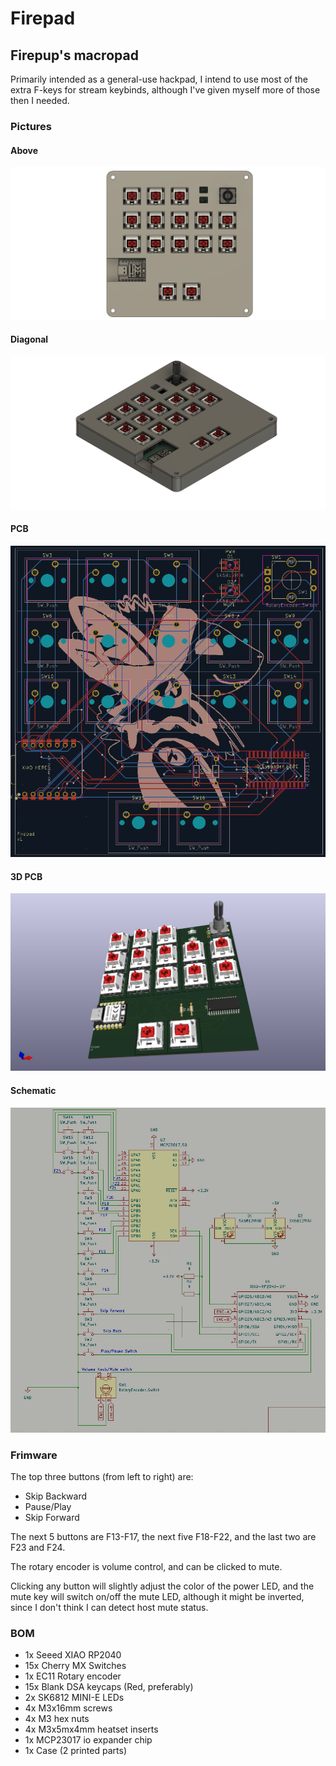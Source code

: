 # Firepad
## Firepup's macropad

Primarily intended as a general-use hackpad, I intend to use most of the extra F-keys for stream keybinds, although I've given myself more of those then I needed.

### Pictures

#### Above
![Above View](firepad-assets/firepad-above.png)
#### Diagonal
![Diagonal View](firepad-assets/firepad-diagonal.png)
#### PCB
![PCB View](firepad-assets/firepad-pcb.png)
#### 3D PCB
![3D PCB View](firepad-assets/firepad-pcb-3D.png)
#### Schematic
![Schematic View](firepad-assets/firepad-schematic.png)

### Frimware

The top three buttons (from left to right) are:
- Skip Backward
- Pause/Play
- Skip Forward

The next 5 buttons are F13-F17, the next five F18-F22, and the last two are F23 and F24.

The rotary encoder is volume control, and can be clicked to mute.

Clicking any button will slightly adjust the color of the power LED, and the mute key will switch on/off the mute LED, although it might be inverted, since I don't think I can detect host mute status.

### BOM
- 1x Seeed XIAO RP2040
- 15x Cherry MX Switches
- 1x EC11 Rotary encoder
- 15x Blank DSA keycaps (Red, preferably)
- 2x SK6812 MINI-E LEDs
- 4x M3x16mm screws
- 4x M3 hex nuts
- 4x M3x5mx4mm heatset inserts
- 1x MCP23017 io expander chip
- 1x Case (2 printed parts)
